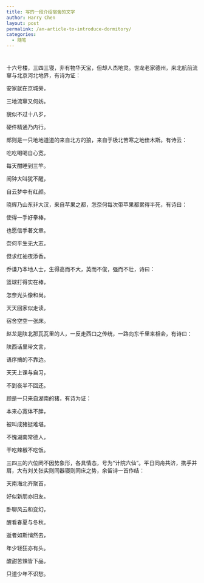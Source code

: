 ```yaml
---
title: 写的一段介绍宿舍的文字
author: Harry Chen
layout: post
permalink: /an-article-to-introduce-dormitory/
categories:
  - 随笔
---
```

# 

十六号楼，三四三寝，非有物华天宝，但却人杰地灵。世龙老家德州，来北航前流窜与北京河北地界，有诗为证：

安家就在京城旁，

三地流窜又何妨。

貌似不过十八岁，

硬件精通乃内行。

郎则是一只地地道道的来自北方的狼，来自于极北苦寒之地佳木斯。有诗云：

吃吃喝喝自心宽，

每天酣睡到三竿。

闹钟大叫犹不醒，

自云梦中有红颜。

晓辉乃山东非大汉，来自苹果之都，怎奈何每次带苹果都累得半死，有诗曰：

使得一手好拳棒，

也愿信手著文章。

奈何平生无大志，

但求红袖夜添香。

乔谦乃本地人士，生得高而不大，英而不俊，强而不壮，诗曰：

篮球打得实在棒，

怎奈光头像和尚。

天天回家似走读，

宿舍空空一张床。

赵龙是陕北那瓦瓦里的人，一反走西口之传统，一路向东千里来相会，有诗曰：

陕西话里带文言，

语序搞的不靠边。

天天上课与自习，

不到夜半不回还。

顾是一只来自湖南的猪，有诗为证：

本来心宽体不胖，

被叫成猪挺难堪。

不愧湖南常德人，

干吃辣椒不吃饭。

三四三的六位罔不因势象形，各具情态，号为“计院六仙”。平日同舟共济，携手并肩，大有刘关张实则同器寝则同床之势，余留诗一首作结：

天南海北齐聚首，

好似新朋亦旧友。

卧聊风云和变幻，

醒看春夏与冬秋。

逝者如斯悄然去，

年少轻狂亦有头。

酸甜苦辣皆下品，

只道少年不识愁。